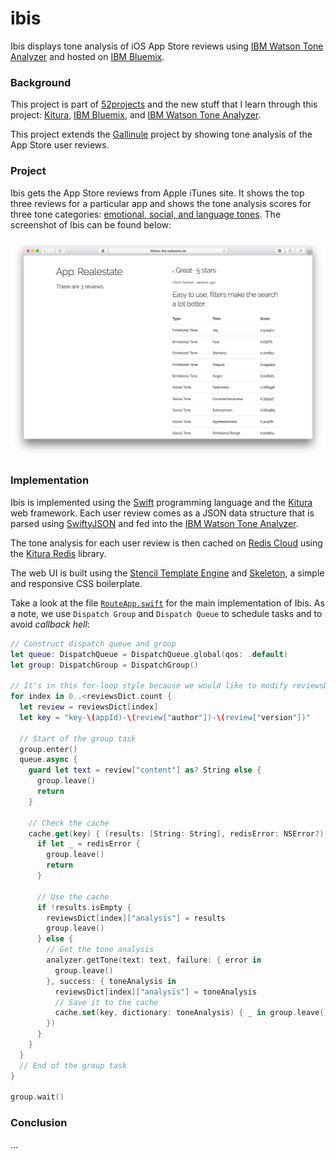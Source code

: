 # ibis

Ibis displays tone analysis of iOS App Store reviews using [IBM Watson Tone Analyzer](https://www.ibm.com/watson/developercloud/tone-analyzer.html) and hosted on [IBM Bluemix](https://developer.ibm.com/swift/swift-on-ibm-cloud/).

### Background

This project is part of [52projects](https://donny.github.io/52projects/) and the new stuff that I learn through this project: [Kitura](https://developer.ibm.com/swift/kitura/), [IBM Bluemix](https://developer.ibm.com/swift/swift-on-ibm-cloud/), and [IBM Watson Tone Analyzer](https://www.ibm.com/watson/developercloud/tone-analyzer.html).

This project extends the [Gallinule](https://github.com/donny/gallinule) project by showing tone analysis of the App Store user reviews.

### Project

Ibis gets the App Store reviews from Apple iTunes site. It shows the top three reviews for a particular app and shows the tone analysis scores for three tone categories: [emotional, social, and language tones](https://www.ibm.com/watson/developercloud/doc/tone-analyzer/understand-tone.html). The screenshot of Ibis can be found below:

![Screenshot](https://raw.githubusercontent.com/donny/ibis/master/screenshot.png)

### Implementation

Ibis is implemented using the [Swift](https://swift.org) programming language and the [Kitura](https://developer.ibm.com/swift/kitura/) web framework. Each user review comes as a JSON data structure that is parsed using [SwiftyJSON](https://github.com/SwiftyJSON/SwiftyJSON) and fed into the [IBM Watson Tone Analyzer](https://www.ibm.com/watson/developercloud/tone-analyzer.html).

The tone analysis for each user review is then cached on [Redis Cloud](https://console.ng.bluemix.net/catalog/services/redis-cloud) using the [Kitura Redis](https://github.com/IBM-Swift/Kitura-redis) library.

The web UI is built using the [Stencil Template Engine](https://stencil.fuller.li/en/latest/) and [Skeleton](http://getskeleton.com), a simple and responsive CSS boilerplate.

Take a look at the file [`RouteApp.swift`](https://github.com/donny/ibis/blob/master/Sources/Ibis/RouteApp.swift) for the main implementation of Ibis. As a note, we use `Dispatch Group` and `Dispatch Queue` to schedule tasks and to avoid *callback hell*:

```swift
// Construct dispatch queue and group
let queue: DispatchQueue = DispatchQueue.global(qos: .default)
let group: DispatchGroup = DispatchGroup()

// It's in this for-loop style because we would like to modify reviewsDict
for index in 0..<reviewsDict.count {
  let review = reviewsDict[index]
  let key = "key-\(appId)-\(review["author"])-\(review["version"])"

  // Start of the group task
  group.enter()
  queue.async {
    guard let text = review["content"] as? String else {
      group.leave()
      return
    }

    // Check the cache
    cache.get(key) { (results: [String: String], redisError: NSError?) in
      if let _ = redisError {
        group.leave()
        return
      }

      // Use the cache
      if !results.isEmpty {
        reviewsDict[index]["analysis"] = results
        group.leave()
      } else {
        // Get the tone analysis
        analyzer.getTone(text: text, failure: { error in
          group.leave()
        }, success: { toneAnalysis in
          reviewsDict[index]["analysis"] = toneAnalysis
          // Save it to the cache
          cache.set(key, dictionary: toneAnalysis) { _ in group.leave() }
        })
      }
    }
  }
  // End of the group task
}

group.wait()
```

### Conclusion

...
